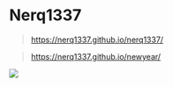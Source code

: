 # Nerq1337

>https://nerq1337.github.io/nerq1337/

>https://nerq1337.github.io/newyear/

![](https://pa1.narvii.com/6679/3ccf828e6c1c4af83e6c0eb75fafbb1340c2c864_hq.gif)
